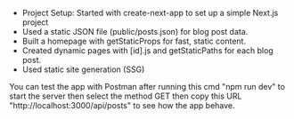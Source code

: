 - Project Setup: Started with create-next-app to set up a simple Next.js project
- Used a static JSON file (public/posts.json) for blog post data.
- Built a homepage with getStaticProps for fast, static content.
- Created dynamic pages with [id].js and getStaticPaths for each blog post.
- Used static site generation (SSG) 

You can test the app with Postman after running this cmd "npm run dev" to start the server
then select the method GET then copy this URL "http://localhost:3000/api/posts" to see how the app behave.
